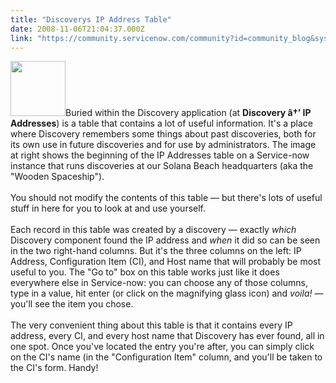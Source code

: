```yaml
---
title: "Discoverys IP Address Table"
date: 2008-11-06T21:04:37.000Z
link: "https://community.servicenow.com/community?id=community_blog&sys_id=a1bcea25dbd0dbc01dcaf3231f961939"
---
```

<p><img  alt="" class="jive-image" src="112d114adb5c1b04ed6af3231f96190a.iix" style="width: auto; height: 88px;" />Buried within the Discovery application (at <b>Discovery â†’ IP Addresses</b>) is a table that contains a lot of useful information. It's a place where Discovery remembers some things about past discoveries, both for its own use in future discoveries and for use by administrators. The image at right shows the beginning of the IP Addresses table on a Service-now instance that runs discoveries at our Solana Beach headquarters (aka the "Wooden Spaceship"). <!--break--> <br /><br />You should not modify the contents of this table — but there's lots of useful stuff in here for you to look at and use yourself. <br /><br />Each record in this table was created by a discovery — exactly <i>which</i> Discovery component found the IP address and <i>when</i> it did so can be seen in the two right-hand columns. But it's the three columns on the left: IP Address, Configuration Item (CI), and Host name that will probably be most useful to you. The "Go to" box on this table works just like it does everywhere else in Service-now: you can choose any of those columns, type in a value, hit enter (or click on the magnifying glass icon) and <i>voila!</i> — you'll see the item you chose. <br /><br />The very convenient thing about this table is that it contains every IP address, every CI, and every host name that Discovery has ever found, all in one spot. Once you've located the entry you're after, you can simply click on the CI's name (in the "Configuration Item" column, and you'll be taken to the CI's form. Handy!</p>
